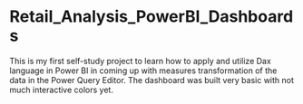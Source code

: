 # Retail_Analysis_PowerBI_Dashboards
This is my first self-study project to learn how to apply and utilize Dax language in Power BI in coming up with measures transformation of the data in the Power Query Editor.
The dashboard was built very basic with not much interactive colors yet.

